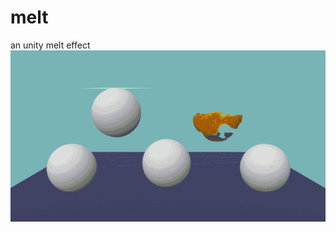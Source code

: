 # melt
an unity melt effect
![Image text](https://github.com/neoliangGame/melt/blob/master/melt.gif)
